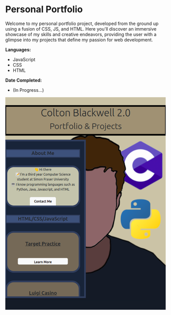 # Personal Portfolio

Welcome to my personal portfolio project, developed from the ground up
using a fusion of CSS, JS, and HTML. Here you'll discover an immersive 
showcase of my skills and creative endeavors, providing the user with a glimpse into 
my projects that define my passion for web development.

**Languages:**
- JavaScript
- CSS
- HTML

**Date Completed:**
- (In Progress...)

![coolPic](/Photos/READMEPHOTO.png)
